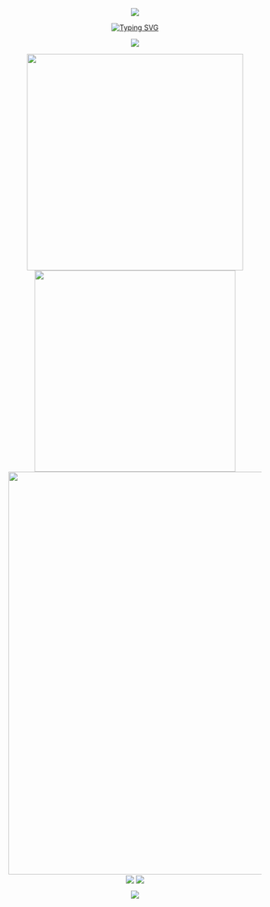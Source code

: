 <p align="center">
<img src="https://capsule-render.vercel.app/api?type=waving&color=timeGradient&height=250&section=header&text=HI%20THERE!&fontSize=80&fontAlign=50&fontAlignY=30&animation=twinkling" />
</p>

<p align="center">
<a href="https://git.io/typing-svg"><img src="https://readme-typing-svg.demolab.com?font=Orbitron&size=40&pause=1000&center=true&width=800&height=70&lines=Welcom+to+my+Github+profile+page!;I'm+Yaoqx%2C+a+Chinese+student!" alt="Typing SVG" /></a>
</p>

<p align="center">
<img align="center" src="https://skillicons.dev/icons?i=py,c,cpp,css,html,astro,md,github,vscode,pycharm,ps&theme=dark" />
</p>


<p align="center">
<!-- https://github.com/anuraghazra/github-readme-stats -->
<img align="center" width="430" src="https://github-readme-stats.vercel.app/api?username=YaoqxCN&theme=github_dark&show_icons=true&show=reviews&hide_title=true&hide=contribs&hide_border=true" />
<!-- https://github.com/DenverCoder1/github-readme-streak-stats -->
<img align="center" width="400" src="https://streak-stats.demolab.com?user=YaoqxCN&theme=github-dark-blue&date_format=%5BY.%5Dn.j&hide_border=true" />
  <!-- https://github.com/Ashutosh00710/github-readme-activity-graph -->
<img width="800" src="https://github-readme-activity-graph.vercel.app/graph?username=YaoqxCN&theme=github-compact&hide_border=true&area=true&custom_title=Contribution%20Graph" />
<br/>
<!-- https://github.com/anuraghazra/github-readme-stats -->
<img align="center" src="https://github-readme-stats.vercel.app/api/wakatime?username=YaoqxCN&theme=transparent&hide_border=true&layout=compact&langs_count=22&range=all_time" />
<!-- https://github.com/anuraghazra/github-readme-stats -->
<img align="center" src="https://github-readme-stats.vercel.app/api/top-langs/?username=YaoqxCN&theme=transparent&hide_border=true&layout=donut-vertical&langs_count=6" />
<br/>
<!-- https://github.com/tandpfun/skill-icons -->
</p>

<p align="center">
<img src="https://capsule-render.vercel.app/api?type=waving&color=timeGradient&height=250&&section=footer&text=BYE!&fontSize=80&fontAlign=50&fontAlignY=70&animation=twinkling" />
</p>
<!--
**413hy/413hy** is a ✨ _special_ ✨ repository because its `README.md` (this file) appears on your GitHub profile.

Here are some ideas to get you started:

- 🔭 I’m currently working on ...
- 🌱 I’m currently learning ...
- 👯 I’m looking to collaborate on ...
- 🤔 I’m looking for help with ...
- 💬 Ask me about ...
- 📫 How to reach me: ...
- 😄 Pronouns: ...
- ⚡ Fun fact: ...
-->
